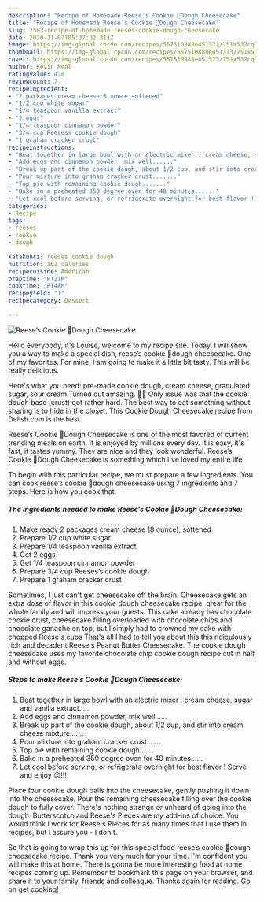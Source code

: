 ```yaml
---
description: "Recipe of Homemade Reese’s Cookie 🍪Dough Cheesecake"
title: "Recipe of Homemade Reese’s Cookie 🍪Dough Cheesecake"
slug: 2503-recipe-of-homemade-reeses-cookie-dough-cheesecake
date: 2020-11-07T05:37:02.311Z
image: https://img-global.cpcdn.com/recipes/557510888e451373/751x532cq70/reeses-cookie-🍪dough-cheesecake-recipe-main-photo.jpg
thumbnail: https://img-global.cpcdn.com/recipes/557510888e451373/751x532cq70/reeses-cookie-🍪dough-cheesecake-recipe-main-photo.jpg
cover: https://img-global.cpcdn.com/recipes/557510888e451373/751x532cq70/reeses-cookie-🍪dough-cheesecake-recipe-main-photo.jpg
author: Kevin Neal
ratingvalue: 4.8
reviewcount: 7
recipeingredient:
- "2 packages cream cheese 8 ounce softened"
- "1/2 cup white sugar"
- "1/4 teaspoon vanilla extract"
- "2 eggs"
- "1/4 teaspoon cinnamon powder"
- "3/4 cup Reesess cookie dough"
- "1 graham cracker crust"
recipeinstructions:
- "Beat together in large bowl with an electric mixer : cream cheese, sugar and vanilla extract....."
- "Add eggs and cinnamon powder, mix well......"
- "Break up part of the cookie dough, about 1/2 cup, and stir into cream cheese mixture......."
- "Pour mixture into graham cracker crust......."
- "Top pie with remaining cookie dough......."
- "Bake in a preheated 350 degree oven for 40 minutes......"
- "Let cool before serving, or refrigerate overnight for best flavor ! Serve and enjoy 😉!!!"
categories:
- Recipe
tags:
- reeses
- cookie
- dough

katakunci: reeses cookie dough 
nutrition: 161 calories
recipecuisine: American
preptime: "PT21M"
cooktime: "PT48M"
recipeyield: "1"
recipecategory: Dessert

---
```



![Reese’s Cookie 🍪Dough Cheesecake](https://img-global.cpcdn.com/recipes/557510888e451373/751x532cq70/reeses-cookie-🍪dough-cheesecake-recipe-main-photo.jpg)

Hello everybody, it's Louise, welcome to my recipe site. Today, I will show you a way to make a special dish, reese’s cookie 🍪dough cheesecake. One of my favorites. For mine, I am going to make it a little bit tasty. This will be really delicious.

Here&#39;s what you need: pre-made cookie dough, cream cheese, granulated sugar, sour cream Turned out amazing. 🍪🍴 Only issue was that the cookie dough base (crust) got rather hard. The best way to eat something without sharing is to hide in the closet. This Cookie Dough Cheesecake recipe from Delish.com is the best.

Reese’s Cookie 🍪Dough Cheesecake is one of the most favored of current trending meals on earth. It is enjoyed by millions every day. It is easy, it's fast, it tastes yummy. They are nice and they look wonderful. Reese’s Cookie 🍪Dough Cheesecake is something which I've loved my entire life.


To begin with this particular recipe, we must prepare a few ingredients. You can cook reese’s cookie 🍪dough cheesecake using 7 ingredients and 7 steps. Here is how you cook that.

<!--inarticleads1-->

##### The ingredients needed to make Reese’s Cookie 🍪Dough Cheesecake:

1. Make ready 2 packages cream cheese (8 ounce), softened
1. Prepare 1/2 cup white sugar
1. Prepare 1/4 teaspoon vanilla extract
1. Get 2 eggs
1. Get 1/4 teaspoon cinnamon powder
1. Prepare 3/4 cup Reeses’s cookie dough
1. Prepare 1 graham cracker crust


Sometimes, I just can&#39;t get cheesecake off the brain. Cheesecake gets an extra dose of flavor in this cookie dough cheesecake recipe, great for the whole family and will impress your guests. This cake already has chocolate cookie crust, cheesecake filling overloaded with chocolate chips and chocolate ganache on top, but I simply had to crowned my cake with chopped Reese&#39;s cups That&#39;s all I had to tell you about this this ridiculously rich and decadent Reese&#39;s Peanut Butter Cheesecake. The cookie dough cheesecake uses my favorite chocolate chip cookie dough recipe cut in half and without eggs. 

<!--inarticleads2-->

##### Steps to make Reese’s Cookie 🍪Dough Cheesecake:

1. Beat together in large bowl with an electric mixer : cream cheese, sugar and vanilla extract.....
1. Add eggs and cinnamon powder, mix well......
1. Break up part of the cookie dough, about 1/2 cup, and stir into cream cheese mixture.......
1. Pour mixture into graham cracker crust.......
1. Top pie with remaining cookie dough.......
1. Bake in a preheated 350 degree oven for 40 minutes......
1. Let cool before serving, or refrigerate overnight for best flavor ! Serve and enjoy 😉!!!


Place four cookie dough balls into the cheesecake, gently pushing it down into the cheesecake. Pour the remaining cheesecake filling over the cookie dough to fully cover. There&#39;s nothing strange or unheard of going into the dough. Butterscotch and Reese&#39;s Pieces are my add-ins of choice. You would think I work for Reese&#39;s Pieces for as many times that I use them in recipes, but I assure you - I don&#39;t. 

So that is going to wrap this up for this special food reese’s cookie 🍪dough cheesecake recipe. Thank you very much for your time. I'm confident you will make this at home. There is gonna be more interesting food at home recipes coming up. Remember to bookmark this page on your browser, and share it to your family, friends and colleague. Thanks again for reading. Go on get cooking!
